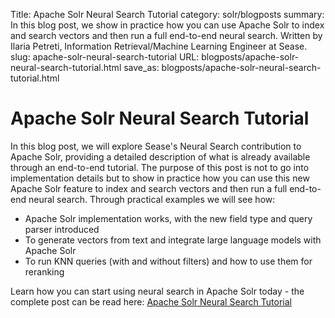 Title: Apache Solr Neural Search Tutorial
category: solr/blogposts
summary: In this blog post, we show in practice how you can use Apache Solr to index and search vectors and then run a full end-to-end neural search. Written by Ilaria Petreti, Information Retrieval/Machine Learning Engineer at Sease.
slug: apache-solr-neural-search-tutorial
URL: blogposts/apache-solr-neural-search-tutorial.html
save_as: blogposts/apache-solr-neural-search-tutorial.html

# Apache Solr Neural Search Tutorial

In this blog post, we will explore Sease's Neural Search contribution to Apache Solr, providing a detailed description of what is already available through an end-to-end tutorial.
The purpose of this post is not to go into implementation details but to show in practice how you can use this new Apache Solr feature to index and search vectors and then run a full end-to-end neural search.
Through practical examples we will see how:

- Apache Solr implementation works, with the new field type and query parser introduced
- To generate vectors from text and integrate large language models with Apache Solr
- To run KNN queries (with and without filters) and how to use them for reranking

Learn how you can start using neural search in Apache Solr today - the complete post can be read here: [Apache Solr Neural Search Tutorial](https://sease.io/2023/01/apache-solr-neural-search-tutorial.html)
